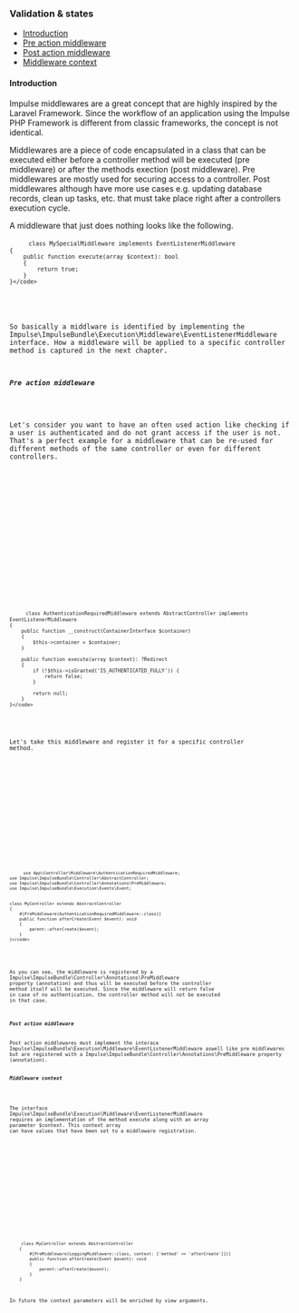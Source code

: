 <h3 class="doc-title">Validation & states</h3>

- [Introduction](#introduction)
- [Pre action middleware](#pre-action-middleware)
- [Post action middleware](#post-action-middleware)
- [Middleware context](#middleware-context)

<h4><a id="introduction">Introduction</a></h4>

Impulse middlewares are a great concept that are highly inspired by the Laravel Framework. Since the workflow 
of an application using the Impulse PHP Framework is different from classic frameworks, the concept is not identical.

Middlewares are a piece of code encapsulated in a class that can be executed either before a controller method will be executed (pre middleware) or after the methods exection (post middleware). Pre middlewares are mostly used for securing access to a controller. Post middlewares although have more use cases e.g. updating database records, clean up tasks, etc. that must take place right after a controllers execution cycle.

A middleware that just does nothing looks like the following.

<div class="code-header">
	<div class="container-fluid">
		<div class="row">
          <div class="button red"></div>
          <div class="button yellow"></div>
          <div class="button green"></div>
        </div>
    </div>
</div>
<pre class="code-white line-numbers language-php">
	<code class="imp-code language-php"><?php
	namespace App\Controller\Middleware;
	use Impulse\ImpulseBundle\Execution\Middleware\EventListenerMiddleware;

    class MySpecialMiddleware implements EventListenerMiddleware
    {
        public function execute(array $context): bool
        {
            return true;
        }
    }</code>
</pre>

So basically a middlware is identified by implementing the <span class="code-hint">Impulse\ImpulseBundle\Execution\Middleware\EventListenerMiddleware</span> interface. How a middleware will be applied to a specific controller method is captured in the next chapter.

<h5><a id="pre-action-middleware">Pre action middleware</a></h5>

Let's consider you want to have an often used action like checking if a user is authenticated and do not grant access if the user is not. That's a perfect example for a middleware that can be re-used for different methods
of the same controller or even for different controllers. 

<div class="code-header">
	<div class="container-fluid">
		<div class="row">
          <div class="button red"></div>
          <div class="button yellow"></div>
          <div class="button green"></div>
        </div>
    </div>
</div>
<pre class="code-white line-numbers language-php">
	<code class="imp-code language-php"><?php
	namespace App\Controller\Middleware;
	use Impulse\ImpulseBundle\Execution\Middleware\EventListenerMiddleware;
	use Psr\Container\ContainerInterface;
	use Symfony\Bundle\FrameworkBundle\Controller\AbstractController;

    class AuthenticationRequiredMiddleware extends AbstractController implements EventListenerMiddleware
    {
        public function __construct(ContainerInterface $container)
        {
            $this->container = $container;
        }

        public function execute(array $context): ?Redirect
        {
            if (!$this->isGranted('IS_AUTHENTICATED_FULLY')) {
                return false;
            }

            return null;
        }
    }</code>
</pre>

Let's take this middleware and register it for a specific controller method.

<div class="code-header">
	<div class="container-fluid">
		<div class="row">
          <div class="button red"></div>
          <div class="button yellow"></div>
          <div class="button green"></div>
        </div>
    </div>
</div>
<pre class="code-white line-numbers language-php">
	<code class="imp-code language-php"><?php
    namespace App\Controller;

    use App\Controller\Middleware\AuthenticationRequiredMiddleware;
    use Impulse\ImpulseBundle\Controller\AbstractController;
    use Impulse\ImpulseBundle\Controller\Annotations\PreMiddleware;
    use Impulse\ImpulseBundle\Execution\Events\Event;


    class MyController extends AbstractController
    {
        #[PreMiddleware(AuthenticationRequiredMiddleware::class)]
        public function afterCreate(Event $event): void
        {
            parent::afterCreate($event);
        }
    }</code>
</pre>

As you can see, the middleware is registered by a <span class="code-hint">Impulse\ImpulseBundle\Controller\Annotations\PreMiddleware</span> property (annotation) and thus will be executed before the controller method itself will be executed. Since the middleware will return false in case of no authentication, the controller method will not be executed in that case.

<h5><a id="post-action-middleware">Post action middleware</a></h5>
Post action middlewares must implement the interace <span class="code-hint">Impulse\ImpulseBundle\Execution\Middleware\EventListenerMiddleware</span> aswell like pre middlewares but are registered with a <span class="code-hint">Impulse\ImpulseBundle\Controller\Annotations\PreMiddleware</span> property (annotation). 

<h5><a id="middlware-context">Middleware context</a></h5>

The interface <span class="code-hint">Impulse\ImpulseBundle\Execution\Middleware\EventListenerMiddleware</span> requires an implementation of the method execute along with an array parameter <span class="code-hint">$context</span>. This context array can have values that have been set to a middleware registration.

<div class="code-header">
	<div class="container-fluid">
		<div class="row">
          <div class="button red"></div>
          <div class="button yellow"></div>
          <div class="button green"></div>
        </div>
    </div>
</div>
<pre class="code-white line-numbers language-php">
	<code class="imp-code language-php">class MyController extends AbstractController
    {
        #[PreMiddleware(LoggingMiddleware::class, context: ['method' => 'afterCreate']])]
        public function afterCreate(Event $event): void
        {
            parent::afterCreate($event);
        }
    }</code>
</pre>

<div class="info-box info">In future the context parameters will be enriched by view arguments.</div>
